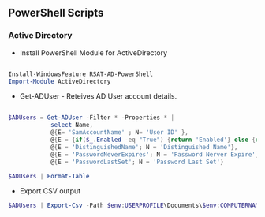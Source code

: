 

## PowerShell Scripts


### Active Directory

- Install PowerShell Module for ActiveDirectory
```PowerShell

Install-WindowsFeature RSAT-AD-PowerShell
Import-Module ActiveDirectory
```

- Get-ADUser - Reteives AD User account details.

```PowerShell

$ADUsers = Get-ADUser -Filter * -Properties * |
            select Name,
            @{E= 'SamAccountName' ; N= 'User ID' },
            @{E = {if($_.Enabled -eq "True") {return 'Enabled'} else {return 'Disabled'} }; N = 'Status'},
            @{E = 'DistinguishedName'; N = 'Distinguished Name'},
            @{E = 'PasswordNeverExpires'; N = 'Password Nerver Expire'},
            @{E = 'PasswordLastSet'; N = 'Password Last Set'}

$ADUsers | Format-Table

```


 - Export CSV output

```PowerShell
$ADUsers | Export-Csv -Path $env:USERPROFILE\Documents\$env:COMPUTERNAME.csv -NoTypeInformation


```
